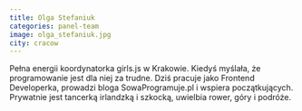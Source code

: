```yaml
---
title: Olga Stefaniuk
categories: panel-team
image: olga_stefaniuk.jpg
city: cracow
---
```

Pełna energii koordynatorka girls.js w Krakowie. Kiedyś myślała, że programowanie jest dla niej za trudne. Dziś pracuje jako Frontend Developerka, prowadzi bloga SowaProgramuje.pl i wspiera początkujących. Prywatnie jest tancerką irlandzką i szkocką, uwielbia rower, góry i podróże.

